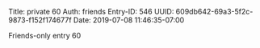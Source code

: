 Title: private 60
Auth: friends
Entry-ID: 546
UUID: 609db642-69a3-5f2c-9873-f152f174677f
Date: 2019-07-08 11:46:35-07:00

Friends-only entry 60
